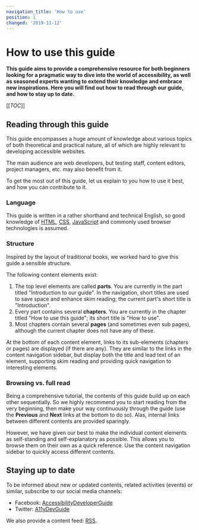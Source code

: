 ```yaml
---
navigation_title: 'How to use'
position: 1
changed: '2019-11-12'
---
```


# How to use this guide

**This guide aims to provide a comprehensive resource for both beginners looking for a pragmatic way to dive into the world of accessibility, as well as seasoned experts wanting to extend their knowledge and embrace new inspirations. Here you will find out how to read through our guide, and how to stay up to date.**

[[_TOC_]]

## Reading through this guide

This guide encompasses a huge amount of knowledge about various topics of both theoretical and practical nature, all of which are highly relevant to developing accessible websites.

The main audience are web developers, but testing staff, content editors, project managers, etc. may also benefit from it.

To get the most out of this guide, let us explain to you how to use it best, and how you can contribute to it.

### Language

This guide is written in a rather shorthand and technical English, so good knowledge of [HTML](https://en.wikipedia.org/wiki/HTML), [CSS](https://en.wikipedia.org/wiki/Cascading_Style_Sheets), [JavaScript](https://en.wikipedia.org/wiki/JavaScript) and commonly used browser technologies is assumed.

### Structure

Inspired by the layout of traditional books, we worked hard to give this guide a sensible structure.

The following content elements exist:

1. The top level elements are called **parts**. You are currently in the part titled "Introduction to our guide". In the navigation, short titles are used to save space and enhance skim reading; the current part's short title is "Introduction".
2. Every part contains several **chapters**. You are currently in the chapter titled "How to use this guide"; its short title is "How to use".
3. Most chapters contain several **pages** (and sometimes even sub pages), although the current chapter does not have any of these.

At the bottom of each content element, links to its sub-elements (chapters or pages) are displayed (if there are any). They are similar to the links in the content navigation sidebar, but display both the title and lead text of an element, supporting skim reading and providing quick navigation to interesting elements.

### Browsing vs. full read

Being a comprehensive tutorial, the contents of this guide build up on each other sequentially. So we highly recommend you to start reading from the very beginning, then make your way continuously through the guide (use the **Previous** and **Next** links at the bottom to do so). Alas, internal links between different contents are provided sparingly.

However, we have given our best to make the individual content elements as self-standing and self-explanatory as possible. This allows you to browse them on their own as a quick reference. Use the content navigation sidebar to quickly access different contents.

## Staying up to date

To be informed about new or updated contents, related activities (events) or similar, subscribe to our social media channels:

- Facebook: [AccessibilityDeveloperGuide](https://www.facebook.com/AccessibilityDeveloperGuide)
- Twitter: [A11yDevGuide](https://twitter.com/A11yDevGuide)

We also provide a content feed: [RSS](/feed/rss.xml).
